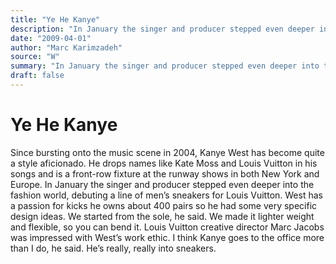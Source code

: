 ```yaml
---
title: "Ye He Kanye"
description: "In January the singer and producer stepped even deeper into the fashion world, debuting a line of men’s sneakers for Louis Vuitton. I think Kanye goes to the office more than I do, he said...."
date: "2009-04-01"
author: "Marc Karimzadeh"
source: "W"
summary: "In January the singer and producer stepped even deeper into the fashion world, debuting a line of men’s sneakers for Louis Vuitton. I think Kanye goes to the office more than I do, he said."
draft: false
---
```


# Ye He Kanye

Since bursting onto the music scene in 2004, Kanye West has become quite a style aficionado. He drops names like Kate Moss and Louis Vuitton in his songs and is a front-row fixture at the runway shows in both New York and Europe. In January the singer and producer stepped even deeper into the fashion world, debuting a line of men’s sneakers for Louis Vuitton. West has a passion for kicks he owns about 400 pairs so he had some very specific design ideas. We started from the sole, he said. We made it lighter weight and flexible, so you can bend it. Louis Vuitton creative director Marc Jacobs was impressed with West’s work ethic. I think Kanye goes to the office more than I do, he said. He’s really, really into sneakers.
